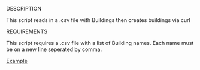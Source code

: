 DESCRIPTION

This script reads in a .csv file with Buildings then creates buildings via curl

REQUIREMENTS

This script requires a .csv file with a list of Building names. Each name must be on a
new line seperated by comma.

[Example](make-buildings.csv)
